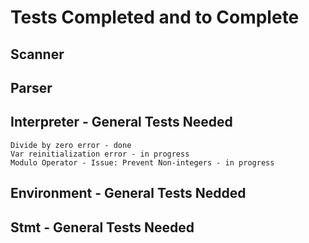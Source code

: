 #  Tests Completed and to Complete

## Scanner

## Parser

## Interpreter - General Tests Needed
    Divide by zero error - done
    Var reinitialization error - in progress
    Modulo Operator - Issue: Prevent Non-integers - in progress

##  Environment - General Tests Nedded

##  Stmt - General Tests Needed